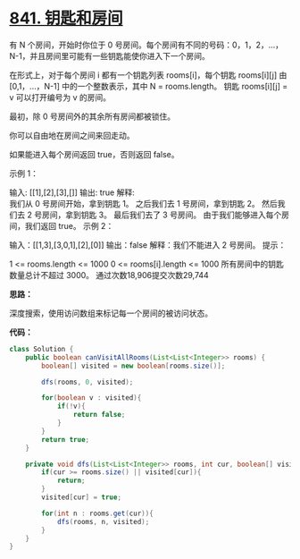 # [841. 钥匙和房间](https://leetcode-cn.com/problems/keys-and-rooms/)
有 N 个房间，开始时你位于 0 号房间。每个房间有不同的号码：0，1，2，...，N-1，并且房间里可能有一些钥匙能使你进入下一个房间。

在形式上，对于每个房间 i 都有一个钥匙列表 rooms[i]，每个钥匙 rooms[i][j] 由 [0,1，...，N-1] 中的一个整数表示，其中 N = rooms.length。 钥匙 rooms[i][j] = v 可以打开编号为 v 的房间。

最初，除 0 号房间外的其余所有房间都被锁住。

你可以自由地在房间之间来回走动。

如果能进入每个房间返回 true，否则返回 false。

示例 1：

输入: [[1],[2],[3],[]]
输出: true
解释:  
我们从 0 号房间开始，拿到钥匙 1。
之后我们去 1 号房间，拿到钥匙 2。
然后我们去 2 号房间，拿到钥匙 3。
最后我们去了 3 号房间。
由于我们能够进入每个房间，我们返回 true。
示例 2：

输入：[[1,3],[3,0,1],[2],[0]]
输出：false
解释：我们不能进入 2 号房间。
提示：

1 <= rooms.length <= 1000
0 <= rooms[i].length <= 1000
所有房间中的钥匙数量总计不超过 3000。
通过次数18,906提交次数29,744

**思路：**

深度搜索，使用访问数组来标记每一个房间的被访问状态。

**代码：**
```java
class Solution {
    public boolean canVisitAllRooms(List<List<Integer>> rooms) {
        boolean[] visited = new boolean[rooms.size()];

        dfs(rooms, 0, visited);

        for(boolean v : visited){
            if(!v){
                return false;
            }
        }
        return true;
    }

    private void dfs(List<List<Integer>> rooms, int cur, boolean[] visited){
        if(cur >= rooms.size() || visited[cur]){
            return;
        }
        visited[cur] = true;

        for(int n : rooms.get(cur)){
            dfs(rooms, n, visited);
        }
    }
}
```